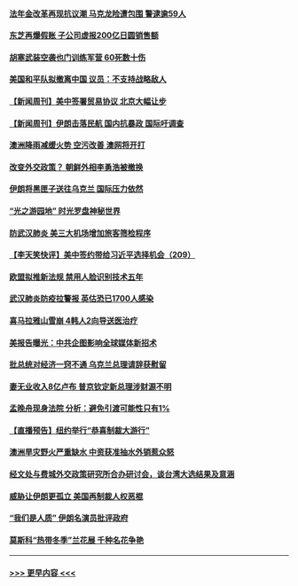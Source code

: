 #### [法年金改革再现抗议潮 马克龙险遭包围 警逮逾59人](../pages/prog202/a102755953.md?t=01191244) 
#### [东芝再爆假账 子公司虚报200亿日圆销售额](../pages/prog202/a102755949.md?t=01191244) 
#### [胡塞武装空袭也门训练军营 60死数十伤](../pages/prog202/a102755921.md?t=01191244) 
#### [美国和平队拟撤离中国 议员：不支持战略敌人](../pages/prog202/a102755896.md?t=01191244) 
#### [【新闻周刊】美中签署贸易协议  北京大幅让步](../pages/prog202/a102755893.md?t=01191244) 
#### [【新闻周刊】伊朗击落民航 国内抗暴政 国际吁调查](../pages/prog202/a102755773.md?t=01191244) 
#### [澳洲降雨减缓火势 空污改善 澳网将开打](../pages/prog202/a102755661.md?t=01191244) 
#### [改变外交政策？ 朝鲜外相李勇浩被撤换](../pages/prog202/a102755817.md?t=01191244) 
#### [伊朗将黑匣子送往乌克兰 国际压力依然](../pages/prog202/a102755784.md?t=01191244) 
#### [“光之游园地” 时光罗盘神秘世界](../pages/prog202/a102755744.md?t=01191244) 
#### [防武汉肺炎 美三大机场增加旅客筛检程序](../pages/prog202/a102755752.md?t=01191244) 
#### [【李天笑快评】美中签约带给习近平选择机会（209）](../pages/prog202/a102755709.md?t=01191244) 
#### [欧盟拟推新法规  禁用人脸识别技术五年](../pages/prog202/a102755658.md?t=01191244) 
#### [武汉肺炎防疫拉警报 英估恐已1700人感染](../pages/prog202/a102755639.md?t=01191244) 
#### [喜马拉雅山雪崩 4韩人2向导送医治疗](../pages/prog202/a102755429.md?t=01191244) 
#### [美报告曝光：中共企图影响全球媒体新招术](../pages/prog202/a102755535.md?t=01191244) 
#### [批总统对经济一窍不通 乌克兰总理请辞获慰留](../pages/prog202/a102755361.md?t=01191244) 
#### [妻无业收入8亿卢布 普京钦定新总理涉财源不明](../pages/prog202/a102755310.md?t=01191244) 
#### [孟晚舟现身法院 分析：避免引渡可能性只有1%](../pages/prog202/a102755286.md?t=01191244) 
#### [【直播预告】纽约举行“恭喜制裁大游行”](../pages/prog202/a102755308.md?t=01191244) 
#### [澳洲旱灾野火严重缺水 中资获准抽水外销惹众怒](../pages/prog202/a102755285.md?t=01191244) 
#### [经文处与费城外交政策研究所合办研讨会，谈台湾大选结果及意涵](../pages/prog202/a102755234.md?t=01191244) 
#### [威胁让伊朗更孤立 美国再制裁人权恶棍](../pages/prog202/a102755094.md?t=01191244) 
#### [“我们是人质” 伊朗名演员批评政府](../pages/prog202/a102755061.md?t=01191244) 
#### [莫斯科“热带冬季”兰花展 千种名花争艳](../pages/prog202/a102754998.md?t=01191244) 

----
#### [ >>> 更早内容 <<< ](../indexes/prog202-earlier.md)
